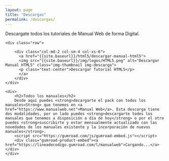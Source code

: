 ```yaml
---
layout: page
title: "Descargas"
permalink: /descargas/
---
```


Descargate todos los tutoriales de Manual Web de forma Digital.

<div class="container-fluid">

    <div class="row">

        <div class="col-md-2 col-sm-4 col-xs-6">
          <a href="{{site.baseurl}}/html5/descargar-manual-html5">
          <img src="{{site.baseurl}}/img/logos/HTML5.png" alt="Descargar Manual HTML5" class="img-thumbnail img-descarga">          
          <p class="text-center">Descargar Tutorial HTML5</p>
          </a>
        </div>
    </div>

    <div>
        <h2>Todos los manuales</h2>
        Desde aquí puedes <strong>decargarte el pack con todos los manuales<Strong> que tenemos en <a href="https://www.manualweb.net">Manual Web</a>. Esta descarga tiene dos modalidades, por un lado puedes <strong>descargarte todos los manuales que tenemos a disposición a día de hoy</strong> o por el otro puedes <strong>suscribirte y estar mensualmente actualizado con las novedades de los manuales existente y la incorporación de nuevos manuales</strong>.
        <script src="https://gumroad.com/js/gumroad-embed.js"></script>
        <div class="gumroad-product-embed"><a href="https://lineadecodigo.gumroad.com/l/manualweb">Cargando...</a></div>
    </div>

</div>
